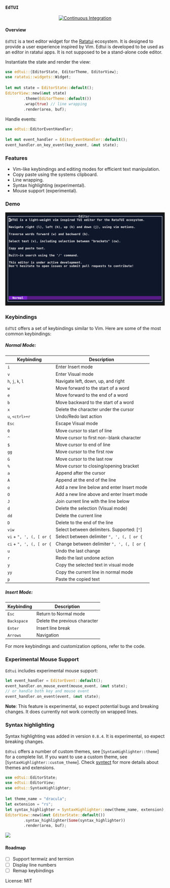 ### `EdTUI`

<div align="center">

[![Continuous Integration](https://github.com/preiter93/edtui/actions/workflows/ci.yml/badge.svg)](https://github.com/preiter93/edtui/actions/workflows/ci.yml)

</div>

#### Overview
`EdTUI` is a text editor widget for the [Ratatui](https://github.com/ratatui-org/ratatui) ecosystem.
It is designed to provide a user experience inspired by Vim. Edtui is developed to be used as an
editor in ratatui apps. It is not supposed to be a stand-alone code editor.

Instantiate the state and render the view:
```rust
use edtui::{EditorState, EditorTheme, EditorView};
use ratatui::widgets::Widget;

let mut state = EditorState::default();
EditorView::new(&mut state)
        .theme(EditorTheme::default())
        .wrap(true) // line wrapping
        .render(area, buf);
```

Handle events:
```rust
use edtui::EditorEventHandler;

let mut event_handler = EditorEventHandler::default();
event_handler.on_key_event(key_event, &mut state);
```

### Features
- Vim-like keybindings and editing modes for efficient text manipulation.
- Copy paste using the systems clipboard.
- Line wrapping.
- Syntax highlighting (experimental).
- Mouse support (experimental).

### Demo

![](resources/app.gif)

### Keybindings
`EdTUI` offers a set of keybindings similar to Vim. Here are some of the most common keybindings:

##### Normal Mode:

| Keybinding                | Description                                  |
|---------------------------|----------------------------------------------|
| `i`                       | Enter Insert mode                            |
| `v`                       | Enter Visual mode                            |
| `h`, `j`, `k`, `l`        | Navigate left, down, up, and right           |
| `w`                       | Move forward to the start of a word          |
| `e`                       | Move forward to the end of a word            |
| `b`                       | Move backward to the start of a word         |
| `x`                       | Delete the character under the cursor        |
| `u`, `<ctrl>+r`           | Undo/Redo last action                        |
| `Esc`                     | Escape Visual mode                           |
| `0`                       | Move cursor to start of line                 |
| `^`                       | Move cursor to first non-blank character     |
| `$`                       | Move cursor to end of line                   |
| `gg`                      | Move cursor to the first row                 |
| `G `                      | Move cursor to the last row                  |
| `%`                       | Move cursor to closing/opening bracket       |
| `a`                       | Append after the cursor                      |
| `A`                       | Append at the end of the line                |
| `o`                       | Add a new line below and enter Insert mode   |
| `O`                       | Add a new line above and enter Insert mode   |
| `J`                       | Join current line with the line below        |
| `d`                       | Delete the selection (Visual mode)           |
| `dd`                      | Delete the current line                      |
| `D`                       | Delete to the end of the line                |
| `viw`                     | Select between delimiters. Supported: [`"`]  |
| `vi` + `", ', (, [ or {`  | Select between delimiter `", ', (, [ or {`   |
| `ci` + `", ', (, [ or {`  | Change between delimiter `", ', (, [ or {`   |
| `u`                       | Undo the last change                         |
| `r`                       | Redo the last undone action                  |
| `y`                       | Copy the selected text in visual mode        |
| `yy`                      | Copy the current line in normal mode         |
| `p`                       | Paste the copied text                        |

##### Insert Mode:

| Keybinding  | Description                             |
|-------------|-----------------------------------------|
| `Esc`       | Return to Normal mode                   |
| `Backspace` | Delete the previous character           |
| `Enter`     | Insert line break                       |
| `Arrows`    | Navigation                              |

For more keybindings and customization options, refer to the code.

### Experimental Mouse Support

`Edtui` includes experimental mouse support:
```rust
let event_handler = EditorEvent::default();
event_handler.on_mouse_event(mouse_event, &mut state);
// or handle both key and mouse event
event_handler.on_event(event, &mut state);
```

**Note**: This feature is experimental, so expect potential bugs and breaking changes. It does
currently not work correctly on wrapped lines.

### Syntax highlighting

Syntax highlighting was added in version `0.8.4`. It is experimental, so expect breaking changes.

`Edtui` offers a number of custom themes, see [`SyntaxHighlighter::theme`] for a complete list.
If you want to use a custom theme, see [`SyntaxHighlighter::custom_theme`]. Check [syntect](https://github.com/trishume/syntect)
for more details about themes and extensions.

```rust
use edtui::EditorState;
use edtui::EditorView;
use edtui::SyntaxHighlighter;

let theme_name = "dracula";
let extension = "rs";
let syntax_highlighter = SyntaxHighlighter::new(theme_name, extension);
EditorView::new(&mut EditorState::default())
        .syntax_highlighter(Some(syntax_highlighter))
        .render(area, buf);
```

![](resources/syntax_highlighting.gif)

#### Roadmap
- [ ] Support termwiz and termion
- [ ] Display line numbers
- [ ] Remap keybindings

License: MIT
